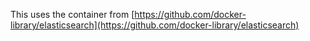 This uses the container from [https://github.com/docker-library/elasticsearch](https://github.com/docker-library/elasticsearch)
